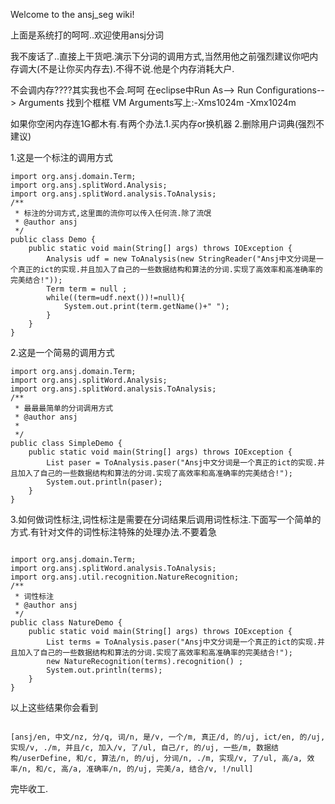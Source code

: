 Welcome to the ansj_seg wiki!

上面是系统打的呵呵..欢迎使用ansj分词


我不废话了..直接上干货吧.演示下分词的调用方式,当然用他之前强烈建议你吧内存调大(不是让你买内存去).不得不说.他是个内存消耗大户.

不会调内存????其实我也不会.呵呵
在eclipse中Run As--> Run Configurations--> Arguments 找到个框框 VM Arguments写上:-Xms1024m -Xmx1024m

如果你空闲内存连1G都木有.有两个办法.1.买内存or换机器 2.删除用户词典(强烈不建议)


1.这是一个标注的调用方式
<pre><code>import org.ansj.domain.Term;
import org.ansj.splitWord.Analysis;
import org.ansj.splitWord.analysis.ToAnalysis;
/**
 * 标注的分词方式,这里面的流你可以传入任何流.除了流氓
 * @author ansj
 */
public class Demo {
	public static void main(String[] args) throws IOException {
		Analysis udf = new ToAnalysis(new StringReader("Ansj中文分词是一个真正的ict的实现.并且加入了自己的一些数据结构和算法的分词.实现了高效率和高准确率的完美结合!"));
		Term term = null ;
		while((term=udf.next())!=null){
			System.out.print(term.getName()+" ");
		}
	}
}</pre></code>

2.这是一个简易的调用方式
<pre><code>import org.ansj.domain.Term;
import org.ansj.splitWord.Analysis;
import org.ansj.splitWord.analysis.ToAnalysis;
/**
 * 最最最简单的分词调用方式
 * @author ansj
 *
 */
public class SimpleDemo {
	public static void main(String[] args) throws IOException {
		List<Term> paser = ToAnalysis.paser("Ansj中文分词是一个真正的ict的实现.并且加入了自己的一些数据结构和算法的分词.实现了高效率和高准确率的完美结合!");
		System.out.println(paser);
	}
}</pre></code>


3.如何做词性标注,词性标注是需要在分词结果后调用词性标注.下面写一个简单的方式.有针对文件的词性标注特殊的处理办法.不要着急

<pre><code>
import org.ansj.domain.Term;
import org.ansj.splitWord.analysis.ToAnalysis;
import org.ansj.util.recognition.NatureRecognition;
/**
 * 词性标注
 * @author ansj
 */
public class NatureDemo {
	public static void main(String[] args) throws IOException {
		List<Term> terms = ToAnalysis.paser("Ansj中文分词是一个真正的ict的实现.并且加入了自己的一些数据结构和算法的分词.实现了高效率和高准确率的完美结合!");
		new NatureRecognition(terms).recognition() ;
		System.out.println(terms);
	}
}</pre></code>


以上这些结果你会看到
<pre><code>
[ansj/en, 中文/nz, 分/q, 词/n, 是/v, 一个/m, 真正/d, 的/uj, ict/en, 的/uj, 实现/v, ./m, 并且/c, 加入/v, 了/ul, 自己/r, 的/uj, 一些/m, 数据结构/userDefine, 和/c, 算法/n, 的/uj, 分词/n, ./m, 实现/v, 了/ul, 高/a, 效率/n, 和/c, 高/a, 准确率/n, 的/uj, 完美/a, 结合/v, !/null]
</pre></code>
完毕收工.